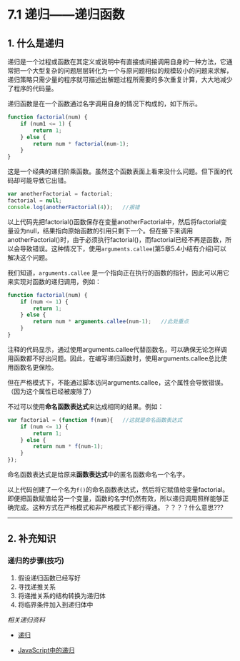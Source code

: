 # 7.1 递归——递归函数

## 1. 什么是递归
递归是一个过程或函数在其定义或说明中有直接或间接调用自身的一种方法，它通常把一个大型复杂的问题层层转化为一个与原问题相似的规模较小的问题来求解，递归策略只需少量的程序就可描述出解题过程所需要的多次重复计算，大大地减少了程序的代码量。

递归函数是在一个函数通过名字调用自身的情况下构成的，如下所示。

```js
function factorial(num) {
    if (num1 <= 1) {
        return 1;
    } else {
        return num * factorial(num-1);
    }
}
```

这是一个经典的递归阶乘函数。虽然这个函数表面上看来没什么问题。但下面的代码却可能导致它出错。
```js
var anotherFactorial = factorial;
factorial = null;
console.log(anotherFactorial(4));   //报错
```

以上代码先把factorial()函数保存在变量anotherFactorial中，然后将factorial变量设为null，结果指向原始函数的引用只剩下一个。但在接下来调用anotherFactorial()时，由于必须执行factorial()，而factorial已经不再是函数，所以会导致错误。这种情况下，使用`arguments.callee`(第5章5.4小结有介绍)可以解决这个问题。

我们知道，`arguments.callee` 是一个指向正在执行的函数的指针，因此可以用它来实现对函数的递归调用，例如：
```js
function factorial(num) {
    if (num <= 1) {
        return 1;
    } else {
        return num * arguments.callee(num-1);   //此处重点
    }
}
```

注释的代码显示，通过使用arguments.callee代替函数名，可以确保无论怎样调用函数都不好出问题。因此，在编写递归函数时，使用arguments.callee总比使用函数名更保险。

但在严格模式下，不能通过脚本访问arguments.callee，这个属性会导致错误。（因为这个属性已经被废除了）

不过可以使用**命名函数表达式**来达成相同的结果。例如：
```js
var factorial = (function f(num){   //这就是命名函数表达式
    if (num <= 1) {
        return 1;
    } else {
        return num * f(num-1);
    }
});
```

命名函数表达式是给原来**函数表达式**中的匿名函数命名一个名字。

以上代码创建了一个名为`f()`的命名函数表达式，然后将它赋值给变量factorial。即便把函数赋值给另一个变量，函数的名字f仍然有效，所以递归调用照样能够正确完成。这种方式在严格模式和非严格模式下都行得通。？？？？什么意思???

---

## 2. 补充知识

### 递归的步骤(技巧)
1. 假设递归函数已经写好
2. 寻找递推关系
3. 将递推关系的结构转换为递归体
4. 将临界条件加入到递归体中


_相关递归资料_
- [递归](http://lucasfcosta.com/2017/05/08/All-About-Recursion-PTC-TCO-and-STC-in-JavaScript.html)

- [JavaScript中的递归](https://blog.fundebug.com/2017/06/14/all-about-recursions/)
